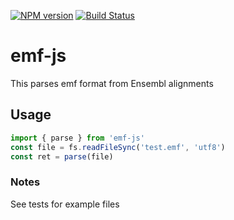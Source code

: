 [![NPM version](https://img.shields.io/npm/v/@gmod/bam.svg?style=flat-square)](https://npmjs.org/package/@gmod/bam)
[![Build Status](https://img.shields.io/github/actions/workflow/status/cmdcolin/emf-js/push.yml?branch=master)](https://github.com/cmdcolin/clustal-js/actions?query=branch%3Amaster+workflow%3APush+)

# emf-js

This parses emf format from Ensembl alignments

## Usage

```typescript
import { parse } from 'emf-js'
const file = fs.readFileSync('test.emf', 'utf8')
const ret = parse(file)
```

### Notes

See tests for example files

